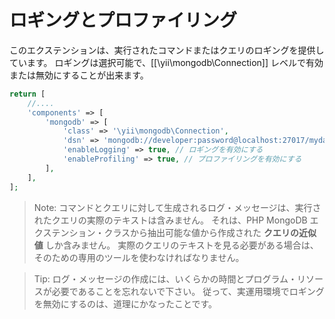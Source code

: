 ロギングとプロファイリング
==========================

このエクステンションは、実行されたコマンドまたはクエリのロギングを提供しています。
ロギングは選択可能で、[[\yii\mongodb\Connection]] レベルで有効または無効にすることが出来ます。

```php
return [
    //....
    'components' => [
        'mongodb' => [
            'class' => '\yii\mongodb\Connection',
            'dsn' => 'mongodb://developer:password@localhost:27017/mydatabase',
            'enableLogging' => true, // ロギングを有効にする
            'enableProfiling' => true, // プロファイリングを有効にする
        ],
    ],
];
```

> Note: コマンドとクエリに対して生成されるログ・メッセージは、実行されたクエリの実際のテキストは含みません。
  それは、PHP MongoDB エクステンション・クラスから抽出可能な値から作成された **クエリの近似値** しか含みません。
  実際のクエリのテキストを見る必要がある場合は、
  そのための専用のツールを使わなければなりません。

> Tip: ログ・メッセージの作成には、いくらかの時間とプログラム・リソースが必要であることを忘れないで下さい。
  従って、実運用環境でロギングを無効にするのは、道理にかなったことです。
